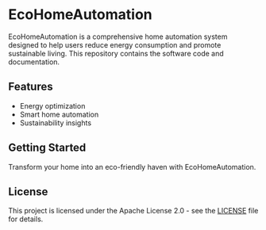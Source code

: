 # EcoHomeAutomation

EcoHomeAutomation is a comprehensive home automation system designed to help users reduce energy consumption and promote sustainable living. This repository contains the software code and documentation.

## Features
- Energy optimization
- Smart home automation
- Sustainability insights

## Getting Started
Transform your home into an eco-friendly haven with EcoHomeAutomation.

## License
This project is licensed under the Apache License 2.0 - see the [LICENSE](LICENSE) file for details.
